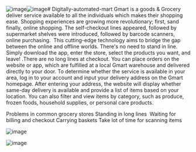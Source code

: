 ![image](https://github.com/KotaShamitha/Digitally-automated-mart/assets/141522120/be5f611b-68ff-4bc7-ad37-647855a139d4)![image](https://github.com/KotaShamitha/Digitally-automated-mart/assets/141522120/97b3ad9e-5dfe-4845-ab57-2b11ff4c9da9)# Digitally-automated-mart
Gmart is a goods & Grocery deliver service available to all the individuals which makes their shopping ease.
Shopping experiences are growing more revolutionary; first, sand finally, online shopping. The self-checkout lines appeared, followed by supermarket shelves were introduced, followed by barcode scanners, online purchasing. 
This cutting-edge technology aims to bridge the gap between the online and offline worlds.
There's no need to stand in line. Simply download the app, enter the store, select the products you want, and leave! .There are no long lines at checkout.
You can place orders on the website or app, which are fulfilled at a local Gmart warehouse and delivered directly to your door.
To determine whether the service is available in your area, log in to your account and input your delivery address on the Gmart homepage.
After entering your address, the website will display whether same-day delivery is available and provide a list of items based on your location.
You can also filter and view items by category, such as produce, frozen foods, household supplies, or personal care products.

Problems in common grocery stores 
Standing in long lines 
Waiting for billing and checkout
Carrying baskets
Take lot of time for scanning items

![image](https://github.com/KotaShamitha/Digitally-automated-mart/assets/141522120/0e9e8a36-6375-402b-a0e7-3216b87ac792)

![image](https://github.com/KotaShamitha/Digitally-automated-mart/assets/141522120/24ac342c-59f5-4850-ab1f-adcc383df170)
